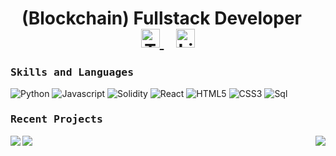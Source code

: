 <h1 align="center">
(Blockchain) Fullstack Developer
  &nbsp;&nbsp;
  <a href="https://t.me/kaieverdream">
    <img src="https://cdn-icons-png.flaticon.com/512/2111/2111646.png" alt="Telegram" height="30" width="30">
  </a>
  &nbsp;&nbsp;
  <a href="https://www.linkedin.com/in/christos-stefanis/">
    <img src="https://www.vectorlogo.zone/logos/linkedin/linkedin-icon.svg" alt="LinkedIn Profile" height="30" width="30">
  </a>

</h1>

<h3><b><samp>Skills and Languages</samp></b></h3>

![Python](https://img.shields.io/badge/Python-0040ff?style=flat-square&logo=python&logoColor=white)
![Javascript](https://img.shields.io/badge/Javascript-ff00bf?style=flat-square&logo=javascript&logoColor=white)
![Solidity](https://img.shields.io/badge/Solidity-0040ff?style=flat-square&logo=solidity&logoColor=white)
![React](https://img.shields.io/badge/React-bf00ff?style=flat-square&logo=React&logoColor=white)
![HTML5](https://img.shields.io/badge/HTML5-4000ff?style=flat-square&logo=HTML5&logoColor=white)
![CSS3](https://img.shields.io/badge/CSS3-0000ff?style=flat-square&logo=CSS3&logoColor=white)
![Sql](https://img.shields.io/badge/Sql-0080ff?style=flat-square&logo=sql&logoColor=white)


<h3><b><samp>Recent Projects</samp></b></h3>

<p>
<a href="https://github.com/chrisstef/cryptocurrency-app">
  <img align="left" src="https://github-readme-stats.vercel.app/api/pin/?username=CropperFinance&repo=cropper_instructions&show_owner=true&theme=outrun" />
</a>
<a href="https://github.com/SolanaEngineer/vovo-finance-protocol">
  <img align="right" src="https://github-readme-stats.vercel.app/api/pin/?username=SolanaEngineer&repo=vovo-finance-protocol&show_owner=true&theme=outrun" />
</a>
</p>

<p>
<a href="https://github.com/SolanaEngineer/token-list">
  <img align="left" src="https://github-readme-stats.vercel.app/api/pin/?username=SolanaEngineer&repo=token-list&show_owner=true&theme=outrun" />
</a>
</p>
